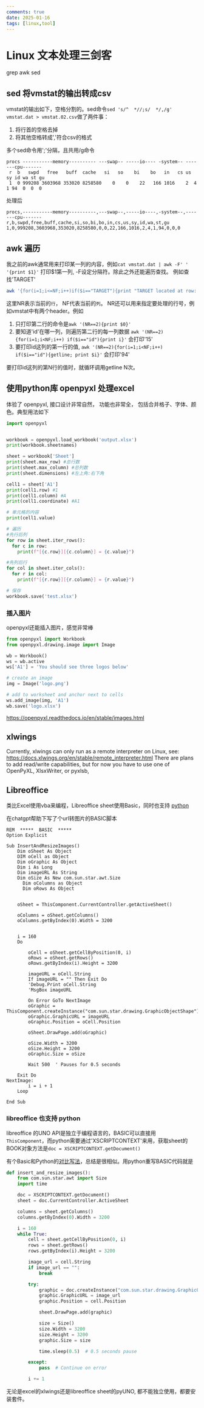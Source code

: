 ```yaml
---
comments: true
date: 2025-01-16
tags: [linux,tool]
---
```


# Linux 文本处理三剑客
grep awk sed

## sed 将vmstat的输出转成csv

vmstat的输出如下，空格分割的。sed命令`sed 's/^  *//;s/  */,/g'  vmstat.dat > vmstat.02.csv`做了两件事：
1. 将行首的空格去掉
2. 将其他空格转成','符合csv的格式

多个sed命令用';'分隔，且共用/g命令

```
procs -----------memory---------- ---swap-- -----io---- -system-- -------cpu-------
 r  b   swpd   free   buff  cache   si   so    bi    bo   in   cs us sy id wa st gu
 1  0 999208 3603968 353020 8258580    0    0    22   166 1016    2  4  1 94  0  0  0
```
处理后
```
procs,-----------memory----------,---swap--,-----io----,-system--,-------cpu-------
r,b,swpd,free,buff,cache,si,so,bi,bo,in,cs,us,sy,id,wa,st,gu
1,0,999208,3603968,353020,8258580,0,0,22,166,1016,2,4,1,94,0,0,0
```

## awk 遍历

我之前的awk通常用来打印某一列的内容，例如`cat vmstat.dat | awk -F' ' '{print $1}'` 打印$1第一列, -F设定分隔符。除此之外还能遍历查找。
例如查找'TARGET'
```sh
awk '{for(i=1;i<=NF;i++)if($i=="TARGET"){print "TARGET located at row: " NR " col: " i }}' 
```

这里NR表示当前的`行`， NF代表当前的`列`。 NR还可以用来指定要处理的行号，例如vmstat中有两个header。例如
1. 只打印第二行的命令是`awk '(NR==2){print $0}'`
2. 要知道'id'在哪一列，则遍历第二行的每一列数据 `awk '(NR==2){for(i=1;i<NF;i++) if($i=="id"){print i}'` 会打印'15'
3. 要打印id这列的第一行的值, `awk '(NR==2){for(i=1;i<NF;i++) if($i=="id"){getline; print $i}'` 会打印'94'

要打印id这列的第N行的值时，就循环调用getline N次。

## 使用python库 openpyxl 处理excel

体验了 openpyxl, 接口设计非常自然， 功能也非常全， 包括合并格子、字体、颜色。典型用法如下
```py
import openpyxl


workbook = openpyxl.load_workbook('output.xlsx')
print(workbook.sheetnames)

sheet = workbook['Sheet']
print(sheet.max_row) #总行数
print(sheet.max_column) #总列数
print(sheet.dimensions) #左上角:右下角

cell1 = sheet['A1']
print(cell1.row) #1
print(cell1.column) #A
print(cell1.coordinate) #A1

# 单元格的内容
print(cell1.value)

# 遍历
#先行后列
for row in sheet.iter_rows():
  for c in row:
    print(f"[{c.row}][{c.column}] = {c.value}")

#先列后行
for col in sheet.iter_cols():
  for r in col:
    print(f"[{r.row}][{r.column}] = {r.value}")

# 保存
workbook.save('test.xlsx')
```

### 插入图片
openpyxl还能插入图片，感觉非常棒

```py
from openpyxl import Workbook
from openpyxl.drawing.image import Image

wb = Workbook()
ws = wb.active
ws['A1'] = 'You should see three logos below'

# create an image
img = Image('logo.png')

# add to worksheet and anchor next to cells
ws.add_image(img, 'A1')
wb.save('logo.xlsx')
```
https://openpyxl.readthedocs.io/en/stable/images.html


## xlwings
Currently, xlwings can only run as a remote interpreter on Linux, see: https://docs.xlwings.org/en/stable/remote_interpreter.html
There are plans to add read/write capabilities, but for now you have to use one of OpenPyXL, XlsxWriter, or pyxlsb,

## Libreoffice
类比Excel使用vba来编程，Libreoffice sheet使用Basic，同时也支持 [python](https://help.libreoffice.org/latest/lo/text/sbasic/python/python_programming.html?&DbPAR=BASIC&System=UNIX)

在chatgpt帮助下写了个url转图片的BASIC脚本
```basic
REM  *****  BASIC  *****
Option Explicit

Sub InsertAndResizeImages()                
    Dim oSheet As Object
    DIM oCell as Object 
    Dim oGraphic As Object
    Dim i As Long
    Dim imageURL As String
    Dim oSize As New com.sun.star.awt.Size
	  Dim oColumns as Object
	  Dim oRows As Object
	
	
	oSheet = ThisComponent.CurrentController.getActiveSheet()
    
    oColumns = oSheet.getColumns()
    oColumns.getByIndex(0).Width = 3200
    
    
    i = 160
    Do
                   
        oCell = oSheet.getCellByPosition(0, i)
        oRows = oSheet.getRows()
        oRows.getByIndex(i).Height = 3200
        
        imageURL = oCell.String
        If imageURL = "" Then Exit Do
        'Debug.Print oCell.String
        'MsgBox imageURL
        
        On Error GoTo NextImage
        oGraphic = ThisComponent.createInstance("com.sun.star.drawing.GraphicObjectShape") 
        oGraphic.GraphicURL = imageURL
        oGraphic.Position = oCell.Position

		oSheet.DrawPage.add(oGraphic)
		
		oSize.Width = 3200
        oSize.Height = 3200
        oGraphic.Size = oSize
        
        Wait 500  ' Pauses for 0.5 seconds

	Exit Do
NextImage:
        i = i + 1
    Loop
        
End Sub
```

### libreoffice 也支持 python
libreoffice 的UNO API是独立于编程语言的，BASIC可以直接用 `ThisComponent`，而python需要通过'XSCRIPTCONTEXT'来用，获取sheet的BOOK对象方法是`doc = XSCRIPTCONTEXT.getDocument()`

有个Basic和Python的[对比写法](https://help.libreoffice.org/latest/lo/text/sbasic/guide/read_write_values.html?DbPAR=BASIC#bm_id41582391760114)，总结是很相似。用python重写BASIC代码就是

```python
def insert_and_resize_images():
    from com.sun.star.awt import Size
    import time

    doc = XSCRIPTCONTEXT.getDocument()
    sheet = doc.CurrentController.ActiveSheet

    columns = sheet.getColumns()
    columns.getByIndex(0).Width = 3200

    i = 160
    while True:
        cell = sheet.getCellByPosition(0, i)
        rows = sheet.getRows()
        rows.getByIndex(i).Height = 3200

        image_url = cell.String
        if image_url == "":
            break

        try:
            graphic = doc.createInstance("com.sun.star.drawing.GraphicObjectShape")
            graphic.GraphicURL = image_url
            graphic.Position = cell.Position

            sheet.DrawPage.add(graphic)

            size = Size()
            size.Width = 3200
            size.Height = 3200
            graphic.Size = size

            time.sleep(0.5)  # 0.5 seconds pause

        except:
            pass  # Continue on error

        i += 1
```

无论是excel的xlwings还是libreoffice sheet的pyUNO, 都不能独立使用，都要安装套件。 